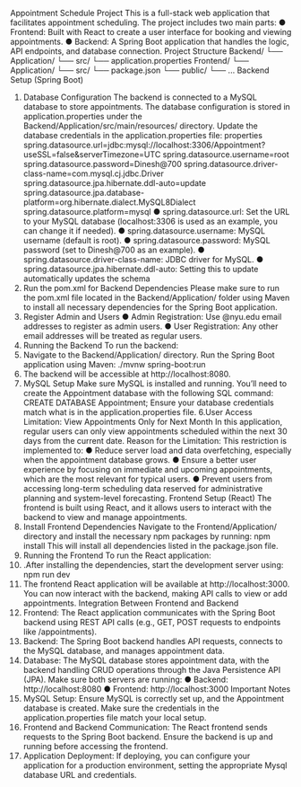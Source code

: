 Appointment Schedule Project
This is a full-stack web application that facilitates appointment scheduling. The project includes two main
parts:
● Frontend: Built with React to create a user interface for booking and viewing appointments.
● Backend: A Spring Boot application that handles the logic, API endpoints, and database
connection.
Project Structure
Backend/
└── Application/
└── src/
└── application.properties
Frontend/
└── Application/
└── src/
└── package.json
└── public/
└── ...
Backend Setup (Spring Boot)
1. Database Configuration
The backend is connected to a MySQL database to store appointments. The database configuration is
stored in application.properties under the Backend/Application/src/main/resources/ directory.
Update the database credentials in the application.properties file:
properties
spring.datasource.url=jdbc:mysql://localhost:3306/Appointment?useSSL=false&serverTimezone=UTC
spring.datasource.username=root
spring.datasource.password=Dinesh@700
spring.datasource.driver-class-name=com.mysql.cj.jdbc.Driver
spring.datasource.jpa.hibernate.ddl-auto=update
spring.datasource.jpa.database-platform=org.hibernate.dialect.MySQL8Dialect
spring.datasource.platform=mysql
● spring.datasource.url: Set the URL to your MySQL database (localhost:3306 is used as an
example, you can change it if needed).
● spring.datasource.username: MySQL username (default is root).
● spring.datasource.password: MySQL password (set to Dinesh@700 as an example).
● spring.datasource.driver-class-name: JDBC driver for MySQL.
● spring.datasource.jpa.hibernate.ddl-auto: Setting this to update automatically updates the
schema
2. Run the pom.xml for Backend Dependencies
Please make sure to run the pom.xml file located in the Backend/Application/ folder using Maven to
install all necessary dependencies for the Spring Boot application.
3. Register Admin and Users
● Admin Registration: Use @nyu.edu email addresses to register as admin users.
● User Registration: Any other email addresses will be treated as regular users.
4. Running the Backend
To run the backend:
1. Navigate to the Backend/Application/ directory.
Run the Spring Boot application using Maven:
./mvnw spring-boot:run
2. The backend will be accessible at http://localhost:8080.
5. MySQL Setup
Make sure MySQL is installed and running. You’ll need to create the Appointment database with the
following SQL command:
CREATE DATABASE Appointment;
Ensure your database credentials match what is in the application.properties file.
6.User Access Limitation: View Appointments Only for Next Month
In this application, regular users can only view appointments scheduled within the next 30 days from
the current date.
Reason for the Limitation:
This restriction is implemented to:
● Reduce server load and data overfetching, especially when the appointment database grows.
● Ensure a better user experience by focusing on immediate and upcoming appointments, which
are the most relevant for typical users.
● Prevent users from accessing long-term scheduling data reserved for administrative planning
and system-level forecasting.
Frontend Setup (React)
The frontend is built using React, and it allows users to interact with the backend to view and manage
appointments.
1. Install Frontend Dependencies
Navigate to the Frontend/Application/ directory and install the necessary npm packages by running:
npm install
This will install all dependencies listed in the package.json file.
2. Running the Frontend
To run the React application:
1. .After installing the dependencies, start the development server using:
npm run dev
2. The frontend React application will be available at http://localhost:3000. You can now interact
with the backend, making API calls to view or add appointments.
Integration Between Frontend and Backend
1. Frontend: The React application communicates with the Spring Boot backend using REST API
calls (e.g., GET, POST requests to endpoints like /appointments).
2. Backend: The Spring Boot backend handles API requests, connects to the MySQL database, and
manages appointment data.
3. Database: The MySQL database stores appointment data, with the backend handling CRUD
operations through the Java Persistence API (JPA).
Make sure both servers are running:
● Backend: http://localhost:8080
● Frontend: http://localhost:3000
Important Notes
1. MySQL Setup: Ensure MySQL is correctly set up, and the Appointment database is created.
Make sure the credentials in the application.properties file match your local setup.
2. Frontend and Backend Communication: The React frontend sends requests to the Spring Boot
backend. Ensure the backend is up and running before accessing the frontend.
3. Application Deployment: If deploying, you can configure your application for a production
environment, setting the appropriate Mysql database URL and credentials.